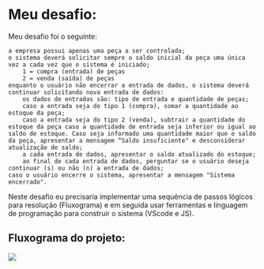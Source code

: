 # Meu desafio:
Meu desafio foi o seguinte:

    a empresa possui apenas uma peça a ser controlada;
    o sistema deverá solicitar sempre o saldo inicial da peça uma única vez a cada vez que o sistema é iniciado;
        1 = compra (entrada) de peças
        2 = venda (saída) de peças
    enquanto o usuário não encerrar a entrada de dados, o sistema deverá continuar solicitando nova entrada de dados:
        os dados de entradas são: tipo de entrada e quantidade de peças;
        caso a entrada seja do tipo 1 (compra), somar a quantidade ao estoque da peça;
        caso a entrada seja do tipo 2 (venda), subtrair a quantidade do estoque da peça caso a quantidade de entrada seja inferior ou igual ao saldo de estoque. Caso seja informado uma quantidade maior que o saldo da peça, apresentar a mensagem “Saldo insuficiente" e desconsiderar atualização de saldo;
        a cada entrada de dados, apresentar o saldo atualizado do estoque;
        ao final de cada entrada de dados, perguntar se o usuário deseja continuar (s) ou não (n) a entrada de dados;
    caso o usuário encerre o sistema, apresentar a mensagem "Sistema encerrado".

Neste desafio eu precisaria implementar uma sequência de passos lógicos para resolução (Fluxograma) e em seguida usar ferramentas e linguagem de programação para construir o sistema (VScode e JS). 


## Fluxograma do projeto:


<img src="https://whimsical.com/embed/FMmTj9JFVSXFccWuxSKgxT">
